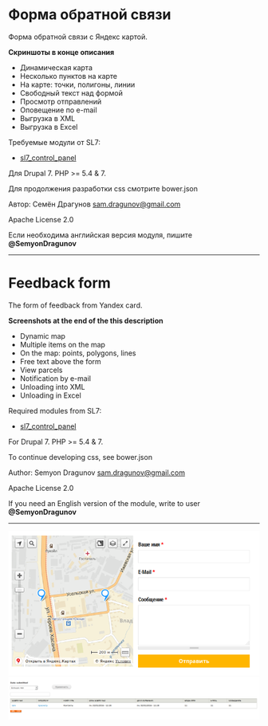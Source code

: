 # Форма обратной связи

Форма обратной связи с Яндекс картой.

**Скриншоты в конце описания**

* Динамическая карта
* Несколько пунктов на карте
* На карте: точки, полигоны, линии
* Свободный текст над формой
* Просмотр отправлений
* Оповещение по e-mail
* Выгрузка в XML
* Выгрузка в Excel

Требуемые модули от SL7:
* [sl7_control_panel](https://github.com/SemyonDragunov/sl7_control_panel)

Для Drupal 7. PHP >= 5.4 & 7.

Для продолжения разработки css смотрите bower.json

Автор: Семён Драгунов [sam.dragunov@gmail.com](sam.dragunov@gmail.com)

Apache License 2.0

Если необходима английская версия модуля, пишите **@SemyonDragunov**

***
# Feedback form

The form of feedback from Yandex card.

**Screenshots at the end of the this description**

* Dynamic map
* Multiple items on the map
* On the map: points, polygons, lines
* Free text above the form
* View parcels
* Notification by e-mail
* Unloading into XML
* Unloading in Excel

Required modules from SL7:
* [sl7_control_panel](https://github.com/SemyonDragunov/sl7_control_panel)

For Drupal 7. PHP >= 5.4 & 7.

To continue developing css, see bower.json

Author: Semyon Dragunov [sam.dragunov@gmail.com](sam.dragunov@gmail.com)

Apache License 2.0

If you need an English version of the module, write to user **@SemyonDragunov**

***
![screenshot](screenshot_1.png)
![screenshot](screenshot_2.png)